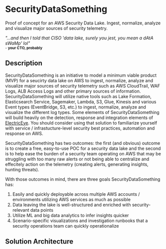 # SecurityDataSomething
Proof of concept for an AWS Security Data Lake. Ingest, normalize, analyze and visualize major sources of security telemetry.

*"...and then I told that CISO 'data lake, surely you jest, you mean a dAtA sWaMp' lol"*</br>
<sub>- **your CTO, probably**</sub>

## Description
SecurityDataSomething is an initiative to model a minimum viable product (MVP) for a seucirty data lake on AWS to ingest, normalize, analyze and visualize major sources of security telemetry such as AWS CloudTrail, WAF Logs, ALB Access Logs and other primary sources of information. SecurityDataSomething will utilize native tools such as Lake Formation, Elasticsearch Service, Sagemaker, Lambda, S3, Glue, Kinesis and various Event types (EventBridge, S3, etc.) to ingest, normalize, analyze and visualize the different log types. Some elements of SecurityDataSomething will build heavily on the detection, response and integration elements of [ElectricEye](https://github.com/jonrau1/ElectricEye). You should consider using that solution to familiarize yourself with service / infrastucture-level security best practices, automation and response on AWS.

SecurityDataSomething has two outcomes: the first (and obvious) outcome is to create a free, easy-to-use POC for a security data lake and the second is to help ease the burden of a security team operating on AWS that may be struggling with too many raw alerts or not being able to centralize and effecitely action on the telemetry (creating alerts, generating insights, hunting threats).

With those outcomes in mind, there are three goals SecurityDataSomething has:
1. Easily and quickly deployable across multiple AWS accounts / environments utilizing AWS services as much as possible
2. Data leaving the lake is well-structured and enriched with security-relevant data points
3. Utilize ML and big data analytics to infer insights quicker
4. Scenario-specific visualizations and investigation runbooks that a security operations team can quickly operationalize

## Solution Architecture